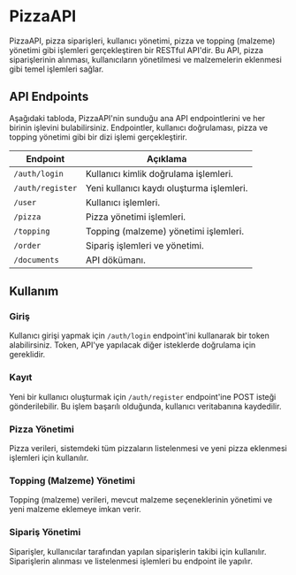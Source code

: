 # PizzaAPI

PizzaAPI, pizza siparişleri, kullanıcı yönetimi, pizza ve topping (malzeme) yönetimi gibi işlemleri gerçekleştiren bir RESTful API'dir. Bu API, pizza siparişlerinin alınması, kullanıcıların yönetilmesi ve malzemelerin eklenmesi gibi temel işlemleri sağlar.

## API Endpoints

Aşağıdaki tabloda, PizzaAPI'nin sunduğu ana API endpointlerini ve her birinin işlevini bulabilirsiniz. Endpointler, kullanıcı doğrulaması, pizza ve topping yönetimi gibi bir dizi işlemi gerçekleştirir.

| Endpoint         | Açıklama                                  |
| ---------------- | ----------------------------------------- |
| `/auth/login`    | Kullanıcı kimlik doğrulama işlemleri.     |
| `/auth/register` | Yeni kullanıcı kaydı oluşturma işlemleri. |
| `/user`          | Kullanıcı işlemleri.                      |
| `/pizza`         | Pizza yönetimi işlemleri.                 |
| `/topping`       | Topping (malzeme) yönetimi işlemleri.     |
| `/order`         | Sipariş işlemleri ve yönetimi.            |
| `/documents`     | API dökümanı.                             |

## Kullanım

### Giriş

Kullanıcı girişi yapmak için `/auth/login` endpoint'ini kullanarak bir token alabilirsiniz. Token, API'ye yapılacak diğer isteklerde doğrulama için gereklidir.

### Kayıt

Yeni bir kullanıcı oluşturmak için `/auth/register` endpoint'ine POST isteği gönderilebilir. Bu işlem başarılı olduğunda, kullanıcı veritabanına kaydedilir.

### Pizza Yönetimi

Pizza verileri, sistemdeki tüm pizzaların listelenmesi ve yeni pizza eklenmesi işlemleri için kullanılır.

### Topping (Malzeme) Yönetimi

Topping (malzeme) verileri, mevcut malzeme seçeneklerinin yönetimi ve yeni malzeme eklemeye imkan verir.

### Sipariş Yönetimi

Siparişler, kullanıcılar tarafından yapılan siparişlerin takibi için kullanılır. Siparişlerin alınması ve listelenmesi işlemleri bu endpoint ile yapılır.
